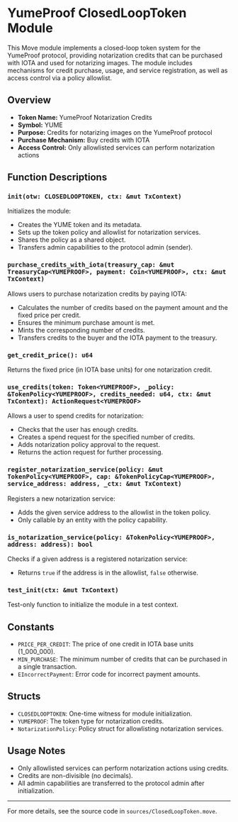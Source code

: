 # YumeProof ClosedLoopToken Module

This Move module implements a closed-loop token system for the YumeProof protocol, providing notarization credits that can be purchased with IOTA and used for notarizing images. The module includes mechanisms for credit purchase, usage, and service registration, as well as access control via a policy allowlist.

## Overview
- **Token Name:** YumeProof Notarization Credits
- **Symbol:** YUME
- **Purpose:** Credits for notarizing images on the YumeProof protocol
- **Purchase Mechanism:** Buy credits with IOTA
- **Access Control:** Only allowlisted services can perform notarization actions

## Function Descriptions

### `init(otw: CLOSEDLOOPTOKEN, ctx: &mut TxContext)`
Initializes the module:
- Creates the YUME token and its metadata.
- Sets up the token policy and allowlist for notarization services.
- Shares the policy as a shared object.
- Transfers admin capabilities to the protocol admin (sender).

### `purchase_credits_with_iota(treasury_cap: &mut TreasuryCap<YUMEPROOF>, payment: Coin<YUMEPROOF>, ctx: &mut TxContext)`
Allows users to purchase notarization credits by paying IOTA:
- Calculates the number of credits based on the payment amount and the fixed price per credit.
- Ensures the minimum purchase amount is met.
- Mints the corresponding number of credits.
- Transfers credits to the buyer and the IOTA payment to the treasury.

### `get_credit_price(): u64`
Returns the fixed price (in IOTA base units) for one notarization credit.

### `use_credits(token: Token<YUMEPROOF>, _policy: &TokenPolicy<YUMEPROOF>, credits_needed: u64, ctx: &mut TxContext): ActionRequest<YUMEPROOF>`
Allows a user to spend credits for notarization:
- Checks that the user has enough credits.
- Creates a spend request for the specified number of credits.
- Adds notarization policy approval to the request.
- Returns the action request for further processing.

### `register_notarization_service(policy: &mut TokenPolicy<YUMEPROOF>, cap: &TokenPolicyCap<YUMEPROOF>, service_address: address, _ctx: &mut TxContext)`
Registers a new notarization service:
- Adds the given service address to the allowlist in the token policy.
- Only callable by an entity with the policy capability.

### `is_notarization_service(policy: &TokenPolicy<YUMEPROOF>, address: address): bool`
Checks if a given address is a registered notarization service:
- Returns `true` if the address is in the allowlist, `false` otherwise.

### `test_init(ctx: &mut TxContext)`
Test-only function to initialize the module in a test context.

## Constants
- `PRICE_PER_CREDIT`: The price of one credit in IOTA base units (1_000_000).
- `MIN_PURCHASE`: The minimum number of credits that can be purchased in a single transaction.
- `EIncorrectPayment`: Error code for incorrect payment amounts.

## Structs
- `CLOSEDLOOPTOKEN`: One-time witness for module initialization.
- `YUMEPROOF`: The token type for notarization credits.
- `NotarizationPolicy`: Policy struct for allowlisting notarization services.

## Usage Notes
- Only allowlisted services can perform notarization actions using credits.
- Credits are non-divisible (no decimals).
- All admin capabilities are transferred to the protocol admin after initialization.

---
For more details, see the source code in `sources/ClosedLoopToken.move`. 